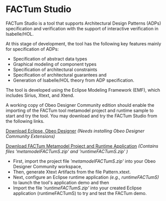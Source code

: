 # FACTum Studio
[//]: # (Architectural Design Constraints Specification and Verification)

FACTum Studio is a tool that supports Architectural Design Patterns (ADPs) specification and verification with the support of interactive verification in Isabelle/HOL.

At this stage of development, the tool has the following key features mainly for specification of ADPs:
* Specification of abstract data types
* Graphical modeling of component types
* Specification of architectural constraints 
* Specification of architectural guarantees and
* Generation of Isabelle/HOL theory from ADP specification.

The tool is developed using the Eclipse Modeling Framework (EMF), which includes Sirius, Xtext, and Xtend.  

A working copy of Obeo Designer Community edition should enable the importing of the FACTum tool metamodel project and runtime sample to start and try the tool. You may download and try the FACTum Studio from the following links. 

[Download Eclipse, Obeo Designer](https://www.obeodesigner.com/en/download) *(Needs installing Obeo Designer Community Extensions)*

[Download FACTum Metamodel Project and Runtime Application](https://goo.gl/fgZN2Y) *(Contains files 'metamodelFACTumS.zip' and 'runtimeFACTumS.zip' )*
* First, import the project file *'metamodelFACTumS.zip'* into your Obeo Designer Community workspace, 
* Then, generate Xtext Artifacts from the file Pattern.xtext. 
* Next, configure an Eclipse runtime application *(e.g., runtimeFACTumS)* to launch the tool's application demo and then
* Import the file *'runtimeFACTumS.zip'* into your created Eclipse application (runtimeFACTumS) to try and test the FACTum demo.
